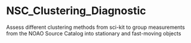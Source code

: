 # NSC_Clustering_Diagnostic
Assess different clustering methods from sci-kit to group measurements from the NOAO Source Catalog into stationary and fast-moving objects

